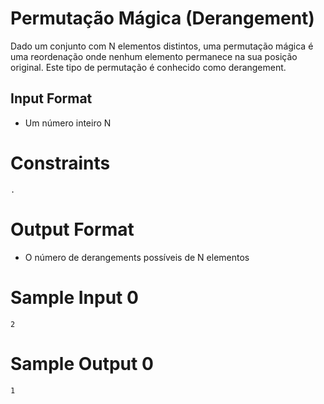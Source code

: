 # Permutação Mágica (Derangement)
 Dado um conjunto com N elementos distintos, uma permutação mágica é uma reordenação onde nenhum elemento permanece na sua posição original. Este tipo de permutação é conhecido como derangement.

## Input Format
 * Um número inteiro N
 
# Constraints
```
.
```

# Output Format
 * O número de derangements possíveis de N elementos

# Sample Input 0
```
2
```

# Sample Output 0
```
1
```
